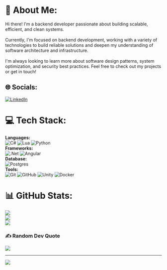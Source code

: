 # 💫 About Me:
Hi there! I'm a backend developer passionate about building scalable, efficient, and clean systems.<br><br>Currently, I'm focused on backend development, working with a variety of technologies to build reliable solutions and deepen my understanding of software architecture and infrastructure.<br><br>I'm always looking to learn more about software design patterns, system optimization, and security best practices. Feel free to check out my projects or get in touch!


## 🌐 Socials:
[![LinkedIn](https://img.shields.io/badge/LinkedIn-%230077B5.svg?logo=linkedin&logoColor=white)](https://www.linkedin.com/in/marcelo-alves-cruz-130a13284/) 

# 💻 Tech Stack:
**Languages:**<br>
![C#](https://img.shields.io/badge/c%23-%23239120.svg?style=for-the-badge&logo=csharp&logoColor=white) ![Lua](https://img.shields.io/badge/lua-%232C2D72.svg?style=for-the-badge&logo=lua&logoColor=white) ![Python](https://img.shields.io/badge/python-3670A0?style=for-the-badge&logo=python&logoColor=ffdd54) 
<br>**Frameworks:**<br>![.Net](https://img.shields.io/badge/.NET-5C2D91?style=for-the-badge&logo=.net&logoColor=white) ![Angular](https://img.shields.io/badge/angular-%23DD0031.svg?style=for-the-badge&logo=angular&logoColor=white)
<br>**Database:**<br>![Postgres](https://img.shields.io/badge/postgres-%23316192.svg?style=for-the-badge&logo=postgresql&logoColor=white)
<br>**Tools:**<br>![Git](https://img.shields.io/badge/git-%23F05033.svg?style=for-the-badge&logo=git&logoColor=white) ![GitHub](https://img.shields.io/badge/github-%23121011.svg?style=for-the-badge&logo=github&logoColor=white) ![Unity](https://img.shields.io/badge/unity-%23000000.svg?style=for-the-badge&logo=unity&logoColor=white) ![Docker](https://img.shields.io/badge/docker-%230db7ed.svg?style=for-the-badge&logo=docker&logoColor=white)
# 📊 GitHub Stats:
![](https://github-readme-stats.vercel.app/api?username=MarceloKzn&theme=dark&hide_border=false&include_all_commits=true&count_private=true)<br/>
![](https://nirzak-streak-stats.vercel.app/?user=MarceloKzn&theme=dark&hide_border=false)<br/>
![](https://github-readme-stats.vercel.app/api/top-langs/?username=MarceloKzn&theme=dark&hide_border=false&include_all_commits=true&count_private=true&layout=compact)

### ✍️ Random Dev Quote
![](https://quotes-github-readme.vercel.app/api?type=horizontal&theme=radical)

---
[![](https://visitcount.itsvg.in/api?id=MarceloKzn&icon=0&color=0)](https://visitcount.itsvg.in)

<!-- Proudly created with GPRM ( https://gprm.itsvg.in ) -->
